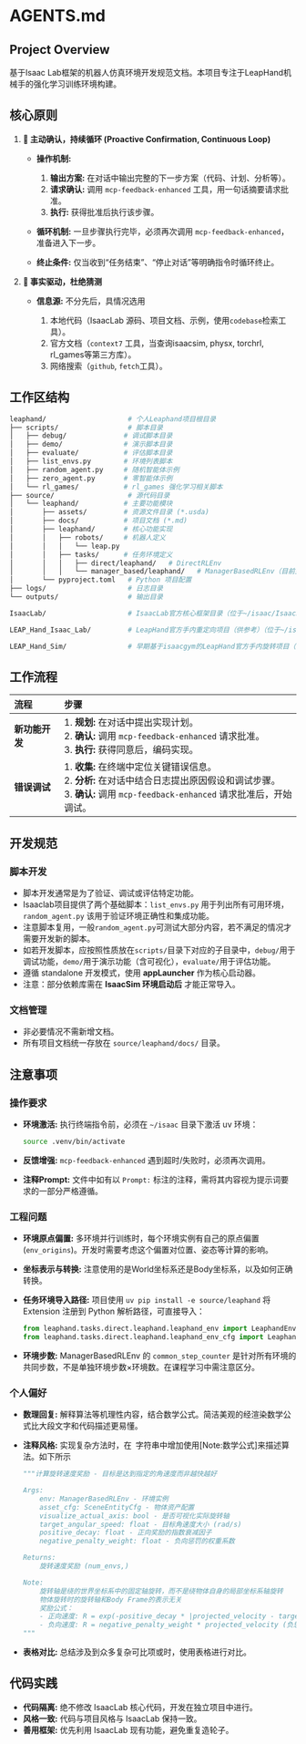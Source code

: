 # AGENTS.md

## Project Overview

基于Isaac Lab框架的机器人仿真环境开发规范文档。本项目专注于LeapHand机械手的强化学习训练环境构建。

## 核心原则

1. **🤖 主动确认，持续循环 (Proactive Confirmation, Continuous Loop)**

   * **操作机制:**

     1. **输出方案:** 在对话中输出完整的下一步方案（代码、计划、分析等）。
     2. **请求确认:** 调用 `mcp-feedback-enhanced` 工具，用一句话摘要请求批准。
     3. **执行:** 获得批准后执行该步骤。
   * **循环机制:**
     一旦步骤执行完毕，必须再次调用 `mcp-feedback-enhanced`，准备进入下一步。
   * **终止条件:** 仅当收到“任务结束”、“停止对话”等明确指令时循环终止。

2. **🧐 事实驱动，杜绝猜测**

   * **信息源:** 不分先后，具情况选用

     1. 本地代码（IsaacLab 源码、项目文档、示例，使用`codebase`检索工具）。
     2. 官方文档（`context7` 工具，当查询isaacsim, physx, torchrl, rl_games等第三方库）。
     3. 网络搜索（`github`, `fetch`工具）。

## 工作区结构

```bash
leaphand/                    # 个人Leaphand项目根目录
├── scripts/                 # 脚本目录
│   ├── debug/              # 调试脚本目录
│   ├── demo/               # 演示脚本目录
│   ├── evaluate/           # 评估脚本目录
│   ├── list_envs.py        # 环境列表脚本
│   ├── random_agent.py     # 随机智能体示例
│   ├── zero_agent.py       # 零智能体示例
│   └── rl_games/           # rl_games 强化学习相关脚本
├── source/                  # 源代码目录
│   └── leaphand/           # 主要功能模块
│       ├── assets/         # 资源文件目录 (*.usda)
│       ├── docs/           # 项目文档 (*.md)
│       ├── leaphand/       # 核心功能实现
│       │   ├── robots/     # 机器人定义
│       │   │   └── leap.py
│       │   ├── tasks/      # 任务环境定义
│       │   │   ├── direct/leaphand/   # DirectRLEnv
│       │   │   └── manager_based/leaphand/   # ManagerBasedRLEnv（目前主要开发目录）
│       └── pyproject.toml   # Python 项目配置
├── logs/                    # 日志目录
└── outputs/                 # 输出目录

IsaacLab/                    # IsaacLab官方核心框架目录（位于~/isaac/IsaacLab）

LEAP_Hand_Isaac_Lab/         # LeapHand官方手内重定向项目（供参考）（位于~/isaac/LEAP_Hand_Isaac_Lab）

LEAP_Hand_Sim/               # 早期基于isaacgym的LeapHand官方手内旋转项目（可参考）（位于~/LEAP_Hand_Sim）
```

## 工作流程

| 流程        | 步骤                                                                                                               |
| :-------- | :--------------------------------------------------------------------------------------------------------------- |
| **新功能开发** | 1. **规划:** 在对话中提出实现计划。<br>2. **确认:** 调用 `mcp-feedback-enhanced` 请求批准。<br>3. **执行:** 获得同意后，编码实现。                  |
| **错误调试**  | 1. **收集:** 在终端中定位关键错误信息。<br>2. **分析:** 在对话中结合日志提出原因假设和调试步骤。<br>3. **确认:** 调用 `mcp-feedback-enhanced` 请求批准后，开始调试。 |


## 开发规范

### 脚本开发

* 脚本开发通常是为了验证、调试或评估特定功能。
* Isaaclab项目提供了两个基础脚本：`list_envs.py` 用于列出所有可用环境，`random_agent.py` 该用于验证环境正确性和集成功能。
* 注意脚本复用，一般`random_agent.py`可测试大部分内容，若不满足的情况才需要开发新的脚本。
* 如若开发脚本，应按照性质放在`scripts/`目录下对应的子目录中，`debug/`用于调试功能，`demo/`用于演示功能（含可视化），`evaluate/`用于评估功能。
* 遵循 standalone 开发模式，使用 **appLauncher** 作为核心启动器。
* 注意：部分依赖库需在 **IsaacSim 环境启动后** 才能正常导入。

### 文档管理

* 非必要情况不需新增文档。
* 所有项目文档统一存放在 `source/leaphand/docs/` 目录。

## 注意事项

### 操作要求

* **环境激活:**
  执行终端指令前，必须在 `~/isaac` 目录下激活 uv 环境：

  ```bash
  source .venv/bin/activate
  ```

* **反馈增强:**
  `mcp-feedback-enhanced` 遇到超时/失败时，必须再次调用。

* **注释Prompt:**
  文件中如有以 `Prompt:` 标注的注释，需将其内容视为提示词要求的一部分严格遵循。

### 工程问题

* **环境原点偏置:**
  多环境并行训练时，每个环境实例有自己的原点偏置 (`env_origins`)。开发时需要考虑这个偏置对位置、姿态等计算的影响。

* **坐标表示与转换:**
  注意使用的是World坐标系还是Body坐标系，以及如何正确转换。

* **任务环境导入路径:**
  项目使用 `uv pip install -e source/leaphand` 将 Extension 注册到 Python 解析路径，可直接导入：
  ```python
  from leaphand.tasks.direct.leaphand.leaphand_env import LeaphandEnv
  from leaphand.tasks.direct.leaphand.leaphand_env_cfg import LeaphandEnvCfg
  ```
* **环境步数:**
  ManagerBasedRLEnv 的 `common_step_counter` 是针对所有环境的共同步数，不是单独环境步数×环境数。在课程学习中需注意区分。

### 个人偏好

* **数理回复:**
  解释算法等机理性内容，结合数学公式。简洁美观的经渲染数学公式比大段文字和代码描述更易懂。

* **注释风格:**
  实现复杂方法时，在``` ```字符串中增加使用[Note:数学公式]来描述算法。如下所示
    ```python
    """计算旋转速度奖励 - 目标是达到指定的角速度而非越快越好

    Args:
        env: ManagerBasedRLEnv - 环境实例
        asset_cfg: SceneEntityCfg - 物体资产配置
        visualize_actual_axis: bool - 是否可视化实际旋转轴
        target_angular_speed: float - 目标角速度大小 (rad/s)
        positive_decay: float - 正向奖励的指数衰减因子
        negative_penalty_weight: float - 负向惩罚的权重系数

    Returns:
        旋转速度奖励 (num_envs,)

    Note:
        旋转轴是绕的世界坐标系中的固定轴旋转，而不是绕物体自身的局部坐标系轴旋转
        物体旋转时的旋转轴和Body Frame的表示无关
        奖励公式：
        - 正向速度: R = exp(-positive_decay * |projected_velocity - target_angular_speed|)
        - 负向速度: R = negative_penalty_weight * projected_velocity (负惩罚)
    """
    ```

* **表格对比:**
  总结涉及到众多复杂可比项或时，使用表格进行对比。

## 代码实践

* **代码隔离:** 绝不修改 IsaacLab 核心代码，开发在独立项目中进行。
* **风格一致:** 代码与项目风格与 IsaacLab 保持一致。
* **善用框架:** 优先利用 IsaacLab 现有功能，避免重复造轮子。


